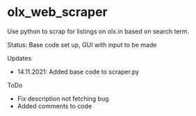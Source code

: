 # olx_web_scraper
Use python to scrap for listings on olx.in based on search term.

Status: Base code set up, GUI with input to be made

Updates
 - 14.11.2021: Added base code to scraper.py

ToDo
- Fix description not fetching bug
- Added comments to code

